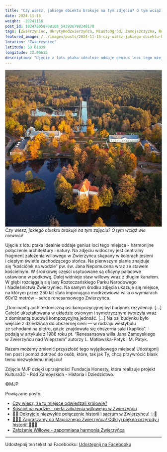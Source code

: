 ```yaml
---
title: "Czy wiesz, jakiego obiektu brakuje na tym zdjęciu? O tym wciąż wie niewielu!"
date: 2024-11-16
weight: -20241116
post_id: 103478058758108_543936798348178
tags: [Zwierzyniec, UkrytyKodZwierzyńca, MiastoOgród, Zamojszczyzna, Roztocze, Lubelskie, villarestituta, turystyka, dziedzictwo, zabytki, krajobrazy, TajemnicePrzeszłości, PodróżeWczasie, MagiczneMiejsce, RoztoczańskiParkNarodowy, NadleśnictwoZwierzyniec]
featured_image: /../images/posts/2024-11-16-czy-wiesz-jakiego-obiektu-brakuje-na-tym-zdjeciu-o-tym.jpg
location: "Zwierzyniec"
latitude: 50.61039
longitude: 22.96615
description: "Ujęcie z lotu ptaka idealnie oddaje genius loci tego miejsca - harmonijne połączenie architektury i natury.  Na zdjęciu widoczny jest centralny fragme..."
---
```


![Czy wiesz, jakiego obiektu brakuje na tym zdjęciu? O tym wciąż wie niewielu!](/images/posts/2024-11-16-czy-wiesz-jakiego-obiektu-brakuje-na-tym-zdjeciu-o-tym.jpg)
*Czy wiesz, jakiego obiektu brakuje na tym zdjęciu? O tym wciąż wie niewielu!*

Ujęcie z lotu ptaka idealnie oddaje genius loci tego miejsca - harmonijne połączenie architektury i natury.
Na zdjęciu widoczny jest centralny fragment założenia willowego w Zwierzyńcu skąpany w kolorach jesieni i ciepłym świetle zachodzącego słońca.
Na pierwszym planie znajduje się “kościółek na wodzie” pw. św. Jana Nepomucena wraz ze stawem kościelnym. W środkowej części usytuowane są oficyny pałacowe ustawione w podkowę. Dalej widnieje staw willowy wraz z długim kanałem. W głębi rozciągają się lasy Roztoczańskiego Parku Narodowego i Nadleśnictwa Zwierzyniec.
Na samym środku zdjęcia ukazuje się miejsce, na którym przez 250 lat stała imponująca  modrzewiowa willa o wymiarach 60x12 metrów – serce renesansowego Zwierzyńca.

„Dominantą architektoniczną osi kompozycyjnej był budynek rezydencji. [...] Całość ukształtowana w układzie osiowym i symetrycznym tworzyła wraz z dominantą budowli kompozycyjną jedność. [...]
Na osi budynku było wejście z dziedzińca do obszernej sieni — w rodzaju westybulu ze schodami na piętro, gdzie znajdowała się obszerna sala i kaplica”. - podają w artykule z 1986 roku pt. “Renesansowa willa Jana Zamoyskiego w Zwierzyńcu nad Wieprzem” autorzy L. Matławska-Patyk i M. Patyk.

Razem możemy zmienić przyszłość tego wyjątkowego miejsca! Udostępnij ten post i pomóż dotrzeć do osób, które, tak jak Ty, chcą przywrócić blask temu niezwykłemu miejscu!

Zdjęcie MJP dzięki uprzejmości Fundacja Honesty, która realizuje projekt Kultura3D - Ród Zamoyskich - Historia i Dziedzictwo.



©MJP

Powiązane posty:
- [Czy wiesz, że to miejsce odwiedzali królowie?](/posts/Czy-wiesz-ze-to-miejsce-odwiedzali-krolowie)
- [Kościół na wodzie - perła założenia willowego w Zwierzyńcu](/posts/Kosciol-na-wodzie-perla-zalozenia-willowego-w-Zwierzyncu)
- [🌟✨ Odkryjcie niezwykłe połączenie historii i sacrum w Zwierzyńcu! ✨🌟](/posts/-Odkryjcie-niezwykle-polaczenie-historii-i-sacrum)
- [🌳🏰🦌 Zapraszamy do Magicznego Zwierzyńca! Odkryj piękno przyrody i historii! 🌳🏰🦌](/posts/-Zapraszamy-do-Magicznego-Zwierzynca-Odkryj-piekno-przyrody)
- [Założenie Willowe - zapomniana harmonia Zwierzyńca](/posts/Zalozenie-Willowe-zapomniana-harmonia-Zwierzynca)


---

Udostępnij ten tekst na Facebooku:
[Udostępnij na Facebooku](https://www.facebook.com/sharer/sharer.php?u=https://stowarzyszeniewachniewskiej.pl/posts/Czy-wiesz-jakiego-obiektu-brakuje-na-tym-zdjeciu-O-tym)

<script type="application/ld+json">
{
  "@context": "https://schema.org",
  "@type": "BlogPosting",
  "headline": "Czy wiesz, jakiego obiektu brakuje na tym zdjęciu? O tym wciąż wie niewielu!",
  "datePublished": "2024-11-16",
  "dateModified": "2024-11-16",
  "author": {
    "@type": "Person",
    "name": "Michał Jan Patyk"
  },
  "publisher": {
    "@type": "Organization",
    "name": "Stowarzyszenie im. Aleksandry Wachniewskiej",
    "logo": {
      "@type": "ImageObject",
      "url": "https://stowarzyszeniewachniewskiej.pl/images/logo/logo.svg"
    }
  },
  "mainEntityOfPage": {
    "@type": "WebPage",
    "@id": "https://stowarzyszeniewachniewskiej.pl/posts/czy-wiesz-jakiego-obiektu-brakuje-na-tym-zdjeciu-o-tym"
  },
  "image": {
    "@type": "ImageObject",
    "url": "https://stowarzyszeniewachniewskiej.pl//images/posts/2024-11-16-czy-wiesz-jakiego-obiektu-brakuje-na-tym-zdjeciu-o-tym.jpg"
  },
  "articleSection": "Dziedzictwo Kulturowe i Zabytki",
  "keywords": "[Zwierzyniec, UkrytyKodZwierzyńca, MiastoOgród, Zamojszczyzna, Roztocze, Lubelskie, villarestituta, turystyka, dziedzictwo, zabytki, krajobrazy, TajemnicePrzeszłości, PodróżeWczasie, MagiczneMiejsce, RoztoczańskiParkNarodowy, NadleśnictwoZwierzyniec]",
  "wordCount": 217,
  "articleBody": "Ujęcie z lotu ptaka idealnie oddaje genius loci tego miejsca - harmonijne połączenie architektury i natury.\nNa zdjęciu widoczny jest centralny fragment założenia willowego w Zwierzyńcu skąpany w kolorach jesieni i ciepłym świetle zachodzącego słońca.\nNa pierwszym planie znajduje się “kościółek na wodzie” pw. św. Jana Nepomucena wraz ze stawem kościelnym. W środkowej części usytuowane są oficyny pałacowe ustawione w podkowę. Dalej widnieje staw willowy wraz z długim kanałem. W głębi rozciągają się lasy Roztoczańskiego Parku Narodowego i Nadleśnictwa Zwierzyniec.\nNa samym środku zdjęcia ukazuje się miejsce, na którym przez 250 lat stała imponująca  modrzewiowa willa o wymiarach 60x12 metrów – serce renesansowego Zwierzyńca.\n\n„Dominantą architektoniczną osi kompozycyjnej był budynek rezydencji. [...] Całość ukształtowana w układzie osiowym i symetrycznym tworzyła wraz z dominantą budowli kompozycyjną jedność. [...]\nNa osi budynku było wejście z dziedzińca do obszernej sieni — w rodzaju westybulu ze schodami na piętro, gdzie znajdowała się obszerna sala i kaplica”. - podają w artykule z 1986 roku pt. “Renesansowa willa Jana Zamoyskiego w Zwierzyńcu nad Wieprzem” autorzy L. Matławska-Patyk i M. Patyk.\n\nRazem możemy zmienić przyszłość tego wyjątkowego miejsca! Udostępnij ten post i pomóż dotrzeć do osób, które, tak jak Ty, chcą przywrócić blask temu niezwykłemu miejscu!\n\nZdjęcie MJP dzięki uprzejmości Fundacja Honesty, która realizuje projekt Kultura3D - Ród Zamoyskich - Historia i Dziedzictwo.\n\n\n\n©MJP",
  "description": "Ujęcie z lotu ptaka idealnie oddaje genius loci tego miejsca - harmonijne połączenie architektury i natury.  Na zdjęciu widoczny jest centralny fragme...",
  "copyrightHolder": {
    "@type": "Person",
    "name": "Michał Jan Patyk"
  }
}
</script>
<script type="application/ld+json">
{
  "@context": "https://schema.org",
  "@type": "BreadcrumbList",
  "itemListElement": [
    {
      "@type": "ListItem",
      "position": 1,
      "name": "Home",
      "item": "https://stowarzyszeniewachniewskiej.pl"
    },
    {
      "@type": "ListItem",
      "position": 2,
      "name": "posts",
      "item": "https://stowarzyszeniewachniewskiej.pl/posts"
    },
    {
      "@type": "ListItem",
      "position": 3,
      "name": "Czy wiesz, jakiego obiektu brakuje na tym zdjęciu? O tym wciąż wie niewielu!",
      "item": "https://stowarzyszeniewachniewskiej.pl/posts/czy-wiesz-jakiego-obiektu-brakuje-na-tym-zdjeciu-o-tym"
    }
  ]
}
</script>
